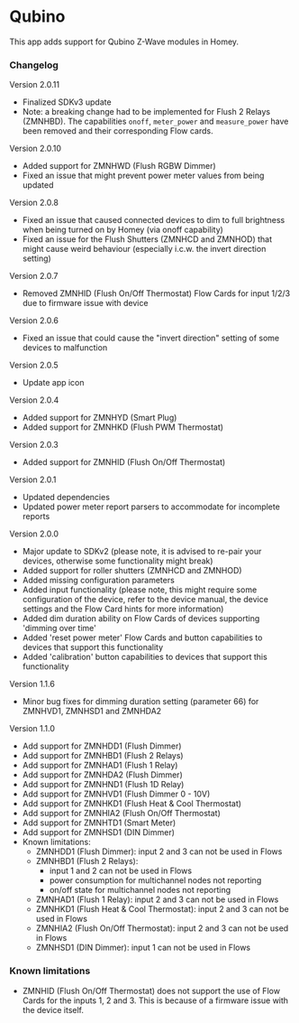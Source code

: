 # Qubino

This app adds support for Qubino Z-Wave modules in Homey.

### Changelog
Version 2.0.11
* Finalized SDKv3 update
* Note: a breaking change had to be implemented for Flush 2 Relays (ZMNHBD). The capabilities `onoff`, `meter_power` and `measure_power` have been removed and their corresponding Flow cards.

Version 2.0.10
* Added support for ZMNHWD (Flush RGBW Dimmer)
* Fixed an issue that might prevent power meter values from being updated

Version 2.0.8
* Fixed an issue that caused connected devices to dim to full brightness when being turned on by Homey (via onoff capability)
* Fixed an issue for the Flush Shutters (ZMNHCD and ZMNHOD) that might cause weird behaviour (especially i.c.w. the invert direction setting)

Version 2.0.7
* Removed ZMNHID (Flush On/Off Thermostat) Flow Cards for input 1/2/3 due to firmware issue with device

Version 2.0.6
* Fixed an issue that could cause the "invert direction" setting of some devices to malfunction

Version 2.0.5
* Update app icon

Version 2.0.4
* Added support for ZMNHYD (Smart Plug)
* Added support for ZMNHKD (Flush PWM Thermostat)

Version 2.0.3
* Added support for ZMNHID (Flush On/Off Thermostat)

Version 2.0.1
* Updated dependencies
* Updated power meter report parsers to accommodate for incomplete reports

Version 2.0.0
* Major update to SDKv2 (please note, it is advised to re-pair your devices, otherwise some functionality might break)
* Added support for roller shutters (ZMNHCD and ZMNHOD)
* Added missing configuration parameters
* Added input functionality (please note, this might require some configuration of the device, refer to the device manual, the device settings and the Flow Card hints for more information)
* Added dim duration ability on Flow Cards of devices supporting 'dimming over time'
* Added 'reset power meter' Flow Cards and button capabilities to devices that support this functionality
* Added 'calibration' button capabilities to devices that support this functionality

Version 1.1.6
* Minor bug fixes for dimming duration setting (parameter 66) for ZMNHVD1, ZMNHSD1 and ZMNHDA2

Version 1.1.0
* Add support for ZMNHDD1 (Flush Dimmer)
* Add support for ZMNHBD1 (Flush 2 Relays)
* Add support for ZMNHAD1 (Flush 1 Relay)
* Add support for ZMNHDA2 (Flush Dimmer)
* Add support for ZMNHND1 (Flush 1D Relay)
* Add support for ZMNHVD1 (Flush Dimmer 0 - 10V)
* Add support for ZMNHKD1 (Flush Heat & Cool Thermostat)
* Add support for ZMNHIA2 (Flush On/Off Thermostat)
* Add support for ZMNHTD1 (Smart Meter)
* Add support for ZMNHSD1 (DIN Dimmer)
* Known limitations:
    * ZMNHDD1 (Flush Dimmer): input 2 and 3 can not be used in Flows
    * ZMNHBD1 (Flush 2 Relays): 
        * input 1 and 2 can not be used in Flows
        * power consumption for multichannel nodes not reporting
        * on/off state for multichannel nodes not reporting
    * ZMNHAD1 (Flush 1 Relay): input 2 and 3 can not be used in Flows
    * ZMNHKD1 (Flush Heat & Cool Thermostat): input 2 and 3 can not be used in Flows
    * ZMNHIA2 (Flush On/Off Thermostat): input 2 and 3 can not be used in Flows
    * ZMNHSD1 (DIN Dimmer): input 1 can not be used in Flows

### Known limitations
* ZMNHID (Flush On/Off Thermostat) does not support the use of Flow Cards for the inputs 1, 2 and 3. This is because of a firmware issue with the device itself.
